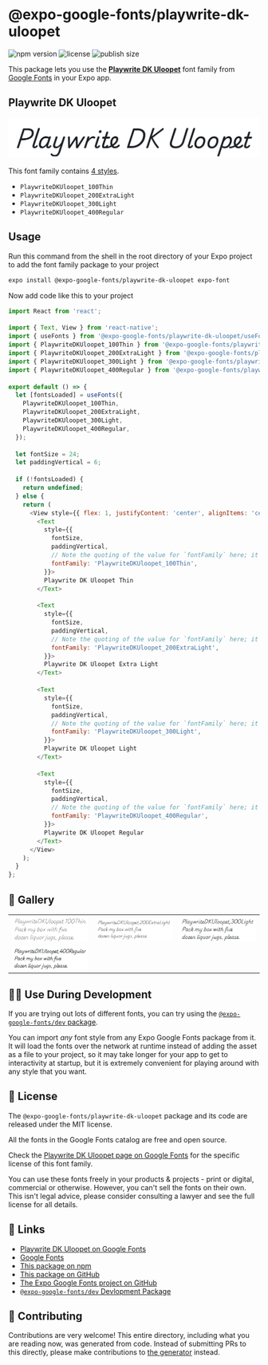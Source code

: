# @expo-google-fonts/playwrite-dk-uloopet

![npm version](https://flat.badgen.net/npm/v/@expo-google-fonts/playwrite-dk-uloopet)
![license](https://flat.badgen.net/github/license/expo/google-fonts)
![publish size](https://flat.badgen.net/packagephobia/install/@expo-google-fonts/playwrite-dk-uloopet)

This package lets you use the [**Playwrite DK Uloopet**](https://fonts.google.com/specimen/Playwrite+DK+Uloopet) font family from [Google Fonts](https://fonts.google.com/) in your Expo app.

## Playwrite DK Uloopet

![Playwrite DK Uloopet](./font-family.png)

This font family contains [4 styles](#-gallery).

- `PlaywriteDKUloopet_100Thin`
- `PlaywriteDKUloopet_200ExtraLight`
- `PlaywriteDKUloopet_300Light`
- `PlaywriteDKUloopet_400Regular`

## Usage

Run this command from the shell in the root directory of your Expo project to add the font family package to your project
```sh
expo install @expo-google-fonts/playwrite-dk-uloopet expo-font
```

Now add code like this to your project
```js
import React from 'react';

import { Text, View } from 'react-native';
import { useFonts } from '@expo-google-fonts/playwrite-dk-uloopet/useFonts';
import { PlaywriteDKUloopet_100Thin } from '@expo-google-fonts/playwrite-dk-uloopet/100Thin';
import { PlaywriteDKUloopet_200ExtraLight } from '@expo-google-fonts/playwrite-dk-uloopet/200ExtraLight';
import { PlaywriteDKUloopet_300Light } from '@expo-google-fonts/playwrite-dk-uloopet/300Light';
import { PlaywriteDKUloopet_400Regular } from '@expo-google-fonts/playwrite-dk-uloopet/400Regular';

export default () => {
  let [fontsLoaded] = useFonts({
    PlaywriteDKUloopet_100Thin,
    PlaywriteDKUloopet_200ExtraLight,
    PlaywriteDKUloopet_300Light,
    PlaywriteDKUloopet_400Regular,
  });

  let fontSize = 24;
  let paddingVertical = 6;

  if (!fontsLoaded) {
    return undefined;
  } else {
    return (
      <View style={{ flex: 1, justifyContent: 'center', alignItems: 'center' }}>
        <Text
          style={{
            fontSize,
            paddingVertical,
            // Note the quoting of the value for `fontFamily` here; it expects a string!
            fontFamily: 'PlaywriteDKUloopet_100Thin',
          }}>
          Playwrite DK Uloopet Thin
        </Text>

        <Text
          style={{
            fontSize,
            paddingVertical,
            // Note the quoting of the value for `fontFamily` here; it expects a string!
            fontFamily: 'PlaywriteDKUloopet_200ExtraLight',
          }}>
          Playwrite DK Uloopet Extra Light
        </Text>

        <Text
          style={{
            fontSize,
            paddingVertical,
            // Note the quoting of the value for `fontFamily` here; it expects a string!
            fontFamily: 'PlaywriteDKUloopet_300Light',
          }}>
          Playwrite DK Uloopet Light
        </Text>

        <Text
          style={{
            fontSize,
            paddingVertical,
            // Note the quoting of the value for `fontFamily` here; it expects a string!
            fontFamily: 'PlaywriteDKUloopet_400Regular',
          }}>
          Playwrite DK Uloopet Regular
        </Text>
      </View>
    );
  }
};

```

## 🔡 Gallery


||||
|-|-|-|
|![PlaywriteDKUloopet_100Thin](.//100Thin/PlaywriteDKUloopet_100Thin.ttf.png)|![PlaywriteDKUloopet_200ExtraLight](.//200ExtraLight/PlaywriteDKUloopet_200ExtraLight.ttf.png)|![PlaywriteDKUloopet_300Light](.//300Light/PlaywriteDKUloopet_300Light.ttf.png)||
|![PlaywriteDKUloopet_400Regular](.//400Regular/PlaywriteDKUloopet_400Regular.ttf.png)||||


## 👩‍💻 Use During Development

If you are trying out lots of different fonts, you can try using the [`@expo-google-fonts/dev` package](https://github.com/freeboub/google-fonts/tree/master/font-packages/dev#readme).

You can import *any* font style from any Expo Google Fonts package from it. It will load the fonts
over the network at runtime instead of adding the asset as a file to your project, so it may take longer
for your app to get to interactivity at startup, but it is extremely convenient
for playing around with any style that you want.

## 📖 License

The `@expo-google-fonts/playwrite-dk-uloopet` package and its code are released under the MIT license.

All the fonts in the Google Fonts catalog are free and open source.

Check the [Playwrite DK Uloopet page on Google Fonts](https://fonts.google.com/specimen/Playwrite+DK+Uloopet) for the specific license of this font family.

You can use these fonts freely in your products & projects - print or digital, commercial or otherwise. However, you can't sell the fonts on their own. This isn't legal advice, please consider consulting a lawyer and see the full license for all details.

## 🔗 Links

- [Playwrite DK Uloopet on Google Fonts](https://fonts.google.com/specimen/Playwrite+DK+Uloopet)
- [Google Fonts](https://fonts.google.com/)
- [This package on npm](https://www.npmjs.com/package/@expo-google-fonts/playwrite-dk-uloopet)
- [This package on GitHub](https://github.com/freeboub/google-fonts/tree/master/font-packages/playwrite-dk-uloopet)
- [The Expo Google Fonts project on GitHub](https://github.com/freeboub/google-fonts)
- [`@expo-google-fonts/dev` Devlopment Package](https://github.com/freeboub/google-fonts/tree/master/font-packages/dev)

## 🤝 Contributing

Contributions are very welcome! This entire directory, including what you are reading now, was generated from code. Instead of submitting PRs to this directly, please make contributions to [the generator](https://github.com/freeboub/google-fonts/tree/master/packages/generator) instead.
